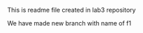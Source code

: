 <p>This is readme file created in lab3 repository </p>
<p>We have made new branch with name of f1 </p>
